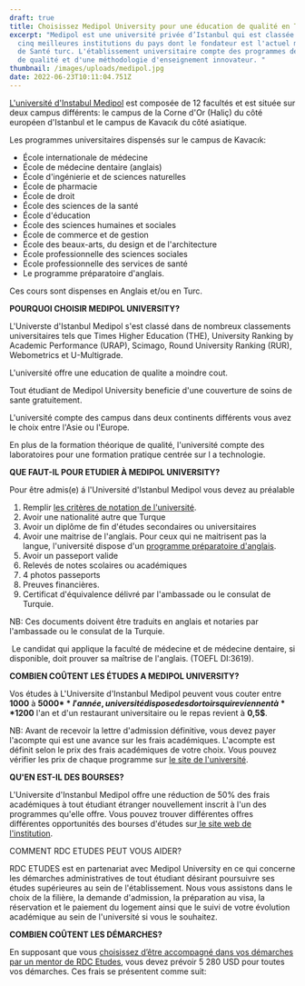 ```yaml
---
draft: true
title: Choisissez Medipol University pour une éducation de qualité en Turquie
excerpt: "Medipol est une université privée d’Istanbul qui est classée parmi les
  cinq meilleures institutions du pays dont le fondateur est l'actuel ministre
  de Santé turc. L'établissement universitaire compte des programmes des cours
  de qualité et d'une méthodologie d'enseignement innovateur. "
thumbnail: /images/uploads/medipol.jpg
date: 2022-06-23T10:11:04.751Z
---
```

[L'université d'Instabul Medipol](https://www.medipol.edu.tr/en/) est composée de 12 facultés et est située sur deux campus différents: le campus de la Corne d'Or (Haliç) du côté européen d'Istanbul et le campus de Kavacık du côté asiatique. 

Les programmes universitaires dispensés sur le campus de Kavacık:

* École internationale de médecine
* École de médecine dentaire (anglais)
* École d'ingénierie et de sciences naturelles
* École de pharmacie
* École de droit
* École des sciences de la santé
* École d'éducation
* École des sciences humaines et sociales
* École de commerce et de gestion
* École des beaux-arts, du design et de l'architecture
* École professionnelle des sciences sociales
* École professionnelle des services de santé
* Le programme préparatoire d'anglais.

Ces cours sont dispenses en Anglais et/ou en Turc.

**POURQUOI CHOISIR MEDIPOL UNIVERSITY?**

L'Universte d'Istanbul Medipol s'est classé dans de nombreux classements universitaires tels que Times Higher Education (THE), University Ranking by Academic Performance (URAP), Scimago, Round University Ranking (RUR), Webometrics et U-Multigrade.

L'université offre une education de qualite a moindre cout.

Tout étudiant de Medipol University beneficie d'une couverture de soins de sante gratuitement. 

L'université compte des campus dans deux continents différents vous avez le choix entre l'Asie ou l'Europe.

En plus de la formation théorique de qualité, l'université compte des laboratoires pour une formation pratique centrée sur l a technologie.

**QUE FAUT-IL POUR ETUDIER À MEDIPOL UNIVERSITY?**

Pour être admis(e) á l'Université d'Istanbul Medipol vous devez au préalable 

1. Remplir [les critères de notation de l'université](https://www.medipol.edu.tr/en/prospective-students/grading-system).
2. Avoir une nationalité autre que Turque
3. Avoir un diplôme de fin d'études secondaires ou universitaires
4. Avoir une maitrise de l'anglais. Pour ceux qui ne maitrisent pas la langue, l'université dispose d'un [programme préparatoire d'anglais](https://www.medipol.edu.tr/en/prospective-students/the-english-program).
5. Avoir un passeport valide
6. Relevés de notes scolaires ou académiques
7. 4 photos passeports
8. Preuves financières.
9. Certificat d'équivalence délivré par l'ambassade ou le consulat de Turquie.

NB: Ces documents doivent être traduits en anglais et notaries par l'ambassade ou le consulat de la Turquie. 

 Le candidat qui applique la faculté de médecine et de médecine dentaire, si disponible, doit prouver sa maîtrise de l'anglais. (TOEFL DI:3619).

**COMBIEN COÛTENT LES ÉTUDES A MEDIPOL UNIVERSITY?**

Vos études à L'Universite d'Instanbul Medipol peuvent vous couter entre **1000** à **5000$** l'année, université dispose des dortoirs qui reviennent à **1200$** l'an et d'un restaurant universitaire ou le repas revient à **0,5$**.

NB: Avant de recevoir la lettre d'admission définitive, vous devez payer l'acompte qui est une avance sur les frais académiques. L'acompte est définit selon le prix des frais académiques de votre choix. Vous pouvez vérifier les prix de chaque programme sur [le site de l'université](https://www.medipol.edu.tr/ogrenci/aday-ogrenci/puanlar-kontenjanlar-ve-ucretler/lisans).

**QU'EN EST-IL DES BOURSES?**

L'Universite d'Instanbul Medipol offre une réduction de 50% des frais académiques à tout étudiant étranger nouvellement inscrit à l'un des programmes qu'elle offre. Vous pouvez trouver différentes offres différentes opportunités des bourses d'études sur[ le site web de l'institution](https://www.medipol.edu.tr/ogrenci/aday-ogrenci/egitim-firsatlari/burs-firsatlari). 

COMMENT RDC ETUDES PEUT VOUS AIDER?

RDC ETUDES est en partenariat avec Medipol University en ce qui concerne les démarches administratives de tout étudiant désirant poursuivre ses études supérieures au sein de l'établissement. Nous vous assistons dans le choix de la filière, la demande d'admission, la préparation au visa, la réservation et le paiement du logement ainsi que le suivi de votre évolution académique au sein de l'université si vous le souhaitez.

**COMBIEN COÛTENT LES DÉMARCHES?**

En supposant que vous [choisissez d’être accompagné dans vos démarches par un mentor de RDC Etudes](https://www.rdcetudes.com/accompagnement), vous devez prévoir 5 280 USD pour toutes vos démarches. Ces frais se présentent comme suit: